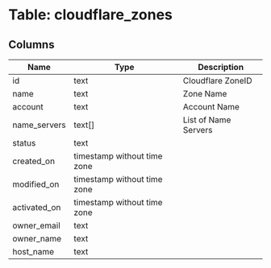 
# Table: cloudflare_zones

## Columns
| Name        | Type           | Description  |
| ------------- | ------------- | -----  |
|id|text|Cloudflare ZoneID|
|name|text|Zone Name|
|account|text|Account Name|
|name_servers|text[]|List of Name Servers |
|status|text||
|created_on|timestamp without time zone||
|modified_on|timestamp without time zone||
|activated_on|timestamp without time zone||
|owner_email|text||
|owner_name|text||
|host_name|text||
